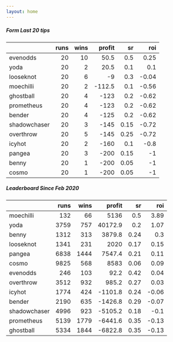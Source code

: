 ```yaml
---   
layout: home   
---   
```



##### Form Last 20 tips   

|              |   runs |   wins |   profit |   sr |   roi |
|:-------------|-------:|-------:|---------:|-----:|------:|
| evenodds     |     20 |     10 |     50.5 | 0.5  |  0.25 |
| yoda         |     20 |      2 |     20.5 | 0.1  |  0.1  |
| looseknot    |     20 |      6 |     -9   | 0.3  | -0.04 |
| moechilli    |     20 |      2 |   -112.5 | 0.1  | -0.56 |
| ghostball    |     20 |      4 |   -123   | 0.2  | -0.62 |
| prometheus   |     20 |      4 |   -123   | 0.2  | -0.62 |
| bender       |     20 |      4 |   -125   | 0.2  | -0.62 |
| shadowchaser |     20 |      3 |   -145   | 0.15 | -0.72 |
| overthrow    |     20 |      5 |   -145   | 0.25 | -0.72 |
| icyhot       |     20 |      2 |   -160   | 0.1  | -0.8  |
| pangea       |     20 |      3 |   -200   | 0.15 | -1    |
| benny        |     20 |      1 |   -200   | 0.05 | -1    |
| cosmo        |     20 |      1 |   -200   | 0.05 | -1    |

##### Leaderboard Since Feb 2020   

|              |   runs |   wins |   profit |   sr |   roi |
|:-------------|-------:|-------:|---------:|-----:|------:|
| moechilli    |    132 |     66 |   5136   | 0.5  |  3.89 |
| yoda         |   3759 |    757 |  40172.9 | 0.2  |  1.07 |
| benny        |   1312 |    313 |   3879.8 | 0.24 |  0.3  |
| looseknot    |   1341 |    231 |   2020   | 0.17 |  0.15 |
| pangea       |   6838 |   1444 |   7547.4 | 0.21 |  0.11 |
| cosmo        |   9825 |    568 |   8583   | 0.06 |  0.09 |
| evenodds     |    246 |    103 |     92.2 | 0.42 |  0.04 |
| overthrow    |   3512 |    932 |    985.2 | 0.27 |  0.03 |
| icyhot       |   1774 |    424 |  -1101.8 | 0.24 | -0.06 |
| bender       |   2190 |    635 |  -1426.8 | 0.29 | -0.07 |
| shadowchaser |   4996 |    923 |  -5105.2 | 0.18 | -0.1  |
| prometheus   |   5139 |   1779 |  -6441.6 | 0.35 | -0.13 |
| ghostball    |   5334 |   1844 |  -6822.8 | 0.35 | -0.13 |